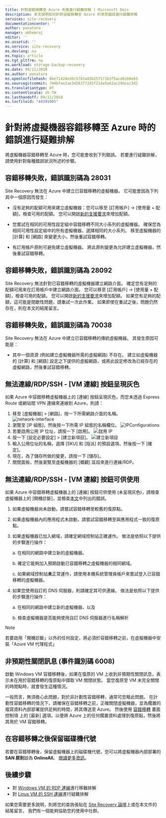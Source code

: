 ```yaml
---
title: 針對容錯移轉至 Azure 失敗進行疑難排解 | Microsoft Docs
description: 本文說明如何針對容錯移轉至 Azure 的常見錯誤進行疑難排解
services: site-recovery
documentationcenter: ''
author: ponatara
manager: abhemraj
editor: ''
ms.assetid: ''
ms.service: site-recovery
ms.devlang: na
ms.topic: article
ms.tgt_pltfrm: na
ms.workload: storage-backup-recovery
ms.date: 09/11/2018
ms.author: ponatara
ms.openlocfilehash: 6be71424e30c5783a03b157171b3f5acd0160e65
ms.sourcegitcommit: 794bfae2ae34263772d1f214a5a62ac29dcec3d2
ms.translationtype: HT
ms.contentlocale: zh-TW
ms.lasthandoff: 09/11/2018
ms.locfileid: "44391005"
---
```

# <a name="troubleshoot-errors-when-failing-over-a-virtual-machine-to-azure"></a>針對將虛擬機器容錯移轉至 Azure 時的錯誤進行疑難排解

將虛擬機器容錯移轉至 Azure 時，您可能會收到下列錯誤。 若要進行疑難排解，請使用針對每種錯誤狀況所述的步驟。

## <a name="failover-failed-with-error-id-28031"></a>容錯移轉失敗，錯誤識別碼為 28031

Site Recovery 無法在 Azure 中建立已容錯移轉的虛擬機器。 它可能會因為下列其中一個原因而發生：

* 沒有足夠的配額可用來建立虛擬機器：您可以移至 [訂用帳戶] -> [使用量 + 配額]，檢查可用的配額。 您可以開啟[新的支援要求](http://aka.ms/getazuresupport)來增加配額。

* 您嘗試在相同的可用性設定組中容錯移轉不同大小系列的虛擬機器。 確保您為相同可用性設定組中的所有虛擬機器，選擇相同的大小系列。 移至虛擬機器的 [計算] 和 [網路] 來變更大小，然後重試容錯移轉。

* 有訂用帳戶原則可避免建立虛擬機器。 將此原則變更為允許建立虛擬機器，然後重試容錯移轉。

## <a name="failover-failed-with-error-id-28092"></a>容錯移轉失敗，錯誤識別碼為 28092

Site Recovery 無法針對已容錯移轉的虛擬機器建立網路介面。 確定您有足夠的配額可用來在訂用帳戶中建立網路介面。 您可以移至 [訂用帳戶] -> [使用量 + 配額]，檢查可用的配額。 您可以開啟[新的支援要求](http://aka.ms/getazuresupport)來增加配額。 如果您有足夠的配額，這可能是間歇性問題，請重試一次此作業。 如果即使在重試之後，問題仍然存在，則在本文的結尾留言。  

## <a name="failover-failed-with-error-id-70038"></a>容錯移轉失敗，錯誤識別碼為 70038

Site Recovery 無法在 Azure 中建立已容錯移轉的傳統虛擬機器。 其發生原因可能是：

* 其中一個資源 (例如建立虛擬機器所需的虛擬網路) 不存在。 建立如虛擬機器的 [計算] 和 [網路] 設定之下提供的虛擬網路，或將此設定修改為已經存在的虛擬網路，然後重試容錯移轉。

## <a name="unable-to-connectrdpssh---vm-connect-button-grayed-out"></a>無法連線/RDP/SSH - [VM 連線] 按鈕呈現灰色

如果 Azure 中容錯移轉虛擬機器上的 [連線] 按鈕呈現灰色，而您未透過 Express Route 或網站間 VPN 連線來連線到 Azure，則請：

1. 移至 [虛擬機器] > [網路]，按一下所需網路介面的名稱。  ![network-interface](media/site-recovery-failover-to-azure-troubleshoot/network-interface.PNG)
2. 瀏覽至 [IP 組態]，然後按一下所需 IP 組態的名稱欄位。 ![IPConfigurations](media/site-recovery-failover-to-azure-troubleshoot/IpConfigurations.png)
3. 若要啟用公用 IP 位址，請按一下 [啟用]。 ![啟用 IP](media/site-recovery-failover-to-azure-troubleshoot/Enable-Public-IP.png)
4. 按一下 [設定必要設定] > [建立新項目]。 ![建立新項目](media/site-recovery-failover-to-azure-troubleshoot/Create-New-Public-IP.png)
5. 輸入公用位址的名稱，選擇 [SKU] 和 [指派] 的預設選項，然後按一下 [確定]。
6. 現在，為了儲存所做的變更，請按一下 [儲存]。
7. 關閉面板，然後瀏覽至虛擬機器的 [概觀] 區段來進行連線/RDP。

## <a name="unable-to-connectrdpssh---vm-connect-button-available"></a>無法連線/RDP/SSH - [VM 連線] 按鈕可供使用

如果 Azure 中容錯移轉虛擬機器上的 [連線] 按鈕可供使用 (未呈現灰色)，請檢查虛擬機器上的 [開機診斷]，並檢查[本文](../virtual-machines/windows/boot-diagnostics.md)中列出的錯誤。

1. 如果虛擬機器尚未啟動，請嘗試容錯移轉至較舊的復原點。
2. 如果虛擬機器內的應用程式未啟動，請嘗試容錯移轉至與應用程式一致的復原點。
3. 如果虛擬機器已加入網域，請確定網域控制站正確運作。 做法是依照以下提供的步驟進行操作：

    a. 在相同的網路中建立新的虛擬機器。

    b.  確定它能夠加入預期啟動已容錯移轉之虛擬機器的相同網域。

    c. 如果網域控制站**未**正常運作，請使用本機系統管理員帳戶來嘗試登入已容錯移轉的虛擬機器。
4. 如果您使用自訂的 DNS 伺服器，則請確定其可供連線。 做法是依照以下提供的步驟進行操作：

    a. 在相同的網路中建立新的虛擬機器，以及

    b. 檢查虛擬機器是否能夠使用自訂 DNS 伺服器進行名稱解析

>[!Note]
>若要啟用「開機診斷」以外的任何設定，將必須於容錯移轉之前，在虛擬機器中安裝「Azure VM 代理程式」

## <a name="unexpected-shutdown-message-event-id-6008"></a>非預期性關閉訊息 (事件識別碼 6008)

啟動 Windows VM 容錯移轉後，如果在復原的 VM 上收到非預期性關閉訊息，表示未在用於容錯移轉的復原點中擷取 VM 關閉狀態。 當您復原至 VM 未完全關閉的時間點時，就會發生這種情況。

一般而言，無須擔心此問題，對於非計劃性容錯移轉，通常可忽略此問題。 在計劃性容錯移轉的情況下，請確保在容錯移轉之前，正確關閉虛擬機器，並為擱置的複寫資料內部部署提供足夠的時間，將其傳送至 Azure。 然後使用 [容錯移轉](site-recovery-failover.md#run-a-failover) 畫面控制項 上的 [最新] 選項，以便將 Azure 上的任何擱置資料處理到復原點，然後將其用於 VM 容錯移轉。

## <a name="retaining-drive-letter-after-failover"></a>在容錯移轉之後保留磁碟機代號
若要在容錯移轉後，保留虛擬機器上的磁碟機代號，您可以將虛擬機器內部部署的 **SAN 原則**設為 **OnlineAll**。 [閱讀更多資訊](https://support.microsoft.com/help/3031135/how-to-preserve-the-drive-letter-for-protected-virtual-machines-that-are-failed-over-or-migrated-to-azure)。

## <a name="next-steps"></a>後續步驟
- 對 [Windows VM 的 RDP 連線](../virtual-machines/windows/troubleshoot-rdp-connection.md)進行移難排解
- 對 [Linux VM 的 SSH 連線](../virtual-machines/linux/detailed-troubleshoot-ssh-connection.md)進行疑難排解

如果您需要更多說明，則將您的查詢張貼在 [Site Recovery 論壇](https://social.msdn.microsoft.com/Forums/azure/home?forum=hypervrecovmgr)上或在本文件的結尾留言。 我們有一個能夠協助您的使用中社群。
